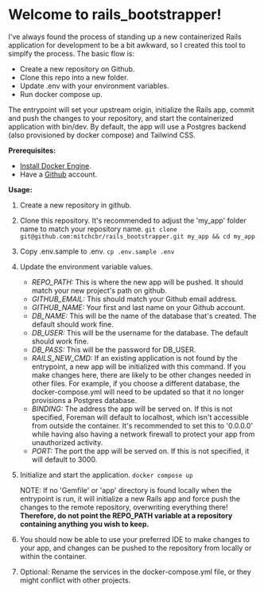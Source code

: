 # Welcome to rails_bootstrapper!

I've always found the process of standing up a new containerized Rails application for development to be a bit awkward, so I created this tool to simplfy the process. The basic flow is:
- Create a new repository on Github.
- Clone this repo into a new folder.
- Update .env with your environment variables.
- Run docker compose up.

The entrypoint will set your upstream origin, initialize the Rails app, commit and push the changes to your repository, and start the containerized application with bin/dev. By default, the app will use a Postgres backend (also provisioned by docker compose) and Tailwind CSS.


**Prerequisites:**
- [Install Docker Engine](https://docs.docker.com/engine/install/).
- Have a [Github](https://github.com) account.


**Usage:**
 1. Create a new repository in github.
 2. Clone this repository. It's recommended to adjust the 'my_app' folder name to match your repository name.
	`git clone git@github.com:mitchcbr/rails_bootstrapper.git my_app && cd my_app`
 3. Copy .env.sample to .env.
	`cp .env.sample .env`
 4. Update the environment variable values.
    - *REPO_PATH:* This is where the new app will be pushed. It should match your new project's path on github.
    - *GITHUB_EMAIL:* This should match your Github email address.
    - *GITHUB_NAME:* Your first and last name on your Github account.
    - *DB_NAME:* This will be the name of the database that's created. The default should work fine.
    - *DB_USER:* This will be the username for the database. The default should work fine.
    - *DB_PASS:* This will be the password for DB_USER.
    - *RAILS_NEW_CMD:* If an existing application is not found by the entrypoint, a new app will be initialized with this command. If you make changes here, there are likely to be other changes needed in other files. For example, if you choose a different database, the docker-compose.yml will need to be updated so that it no longer provisions a Postgres database.
    - *BINDING:* The address the app will be served on. If this is not specified, Foreman will default to localhost, which isn't accessible from outside the container. It's recommended to set this to '0.0.0.0' while having also having a network firewall to protect your app from unauthorized activity.
    - *PORT:* The port the app will be served on. If this is not specified, it will default to 3000.
 5. Initialize and start the application.
`docker compose up`

	NOTE: If no 'Gemfile' or 'app' directory is found locally when the entrypoint is run, it will initialize a new Rails app and force push the changes to the remote repository, overwriting everything there! **Therefore, do not point the REPO_PATH variable at a repository containing anything you wish to keep.**

6. You should now be able to use your preferred IDE to make changes to your app, and changes can be pushed to the repository from locally or within the container.

7. Optional: Rename the services in the docker-compose.yml file, or they might conflict with other projects.
